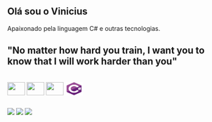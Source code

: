 ## Olá sou o Vinicius 
Apaixonado pela linguagem C# e outras tecnologias.
## "No matter how hard you train, I want you to know that I will work harder than you"

<div style="display: inline_block"><br>

  <img align="center"  height="30" width="40" src="https://cdn.jsdelivr.net/gh/devicons/devicon@latest/icons/dot-net/dot-net-plain-wordmark.svg" />          
  <img align="center"  height="30" width="40" img src="https://cdn.jsdelivr.net/gh/devicons/devicon@latest/icons/git/git-original.svg" />
  <img align="center"  height="30" width="40" src="https://cdn.jsdelivr.net/gh/devicons/devicon@latest/icons/rider/rider-original.svg" />       
  <img align="center"  height="30" width="40" src="https://raw.githubusercontent.com/devicons/devicon/master/icons/csharp/csharp-original.svg">
</div>
  
  ##
 
<div> 
  <a href="https://instagram.com/vini_.morais target="_blank"><img src="https://img.shields.io/badge/-Instagram-%23E4405F?style=for-the-badge&logo=instagram&logoColor=white" target="_blank"></a>
  <a href = "mailto:vinidev.morais@gmail.com"><img src="https://img.shields.io/badge/-Gmail-%23333?style=for-the-badge&logo=gmail&logoColor=white" target="_blank"></a>
  <a href="https://www.linkedin.com/in/vinicius-morais-990636305" target="_blank"><img src="https://img.shields.io/badge/-LinkedIn-%230077B5?style=for-the-badge&logo=linkedin&logoColor=white" target="_blank"></a> 
  
</div>
